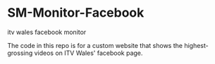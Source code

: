 # SM-Monitor-Facebook
itv wales facebook monitor

The code in this repo is for a custom website that shows the highest-grossing videos on ITV Wales' facebook page.
